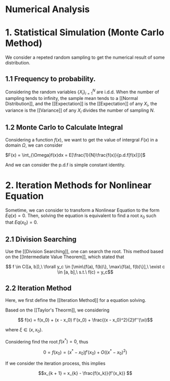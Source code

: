 # Numerical Analysis


# 1. Statistical Simulation (Monte Carlo Method)

We consider a repeted random sampling to get the numerical result of some distribution.

## 1.1 Frequency to probability.

Considering the random variables $\{X_i\}_{i = 1}^N$ are i.d.d. When the number of sampling tends to infinity, the sample mean tends to a [[Normal Distribution]], and the [[Expectation]] is the [[Expectation]] of any $X_i$, the variance is the [[Variance]] of any $X_i$ divides the number of sampling $N$.


## 1.2 Monte Carlo to Calculate Integral

Considering a function $f(x)$, we want to get the value of intergral $F(x)$ in a domain $\Omega$, we can consider

$F(x) = \int_{\Omega}f(x)dx = E[\frac{1}{N}\frac{f(x)}{p.d.f[f(x)]}]$

And we can consider the p.d.f is simple constant identity.










# 2. Iteration Methods for Nonlinear Equation

Sometime, we can consider to transform a Nonlinear Equation to the form $Eq(x) = 0$. Then, solving the equation is equivalent to find a root $x_0$ such that $Eq(x_0) = 0$.

## 2.1 Division Searching

Use the [[Division Searching]], one can search the root. This method based on the [[Intermediate Value Theorem]], which stated that 

$$ f \in C([a, b]),\ \forall y_c \in [\min\{f(a), f(b)\}, \max\{f(a), f(b)\}],\ \exist c \in [a, b],\ s.t.\ f(c) = y_c$$



## 2.2 Iteration Method

Here, we first define the [[Iteration Method]] for a equation solving.

Based on the [[Taylor's Theorm]], we considering 

$$ f(x) = f(x_0) + (x - x_0) f'(x_0) + \frac{(x - x_0)^2}{2}f''(\xi)$$

where $\xi \in (x, x_0)$.

Considering find the root $f(x^*) = 0$, thus

$$ 0 = f(x_0) = (x^* - x_0) f'(x_0) + O((x^* - x_0)^2) $$

If we consider the iteration process, this implies

$$x_{k + 1} = x_{k} - \frac{f(x_k)}{f'(x_k)}  $$



